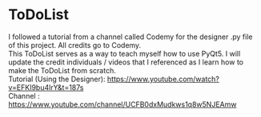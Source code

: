 # ToDoList
 
I followed a tutorial from a channel called Codemy for the designer .py file of this project. All credits go to Codemy.<br> This ToDoList serves as a way to teach myself how to use PyQt5. I will update the credit individuals / videos that I referenced as I learn how to make the ToDoList from scratch. <br>
Tutorial (Using the Designer): https://www.youtube.com/watch?v=EFKI9bu4lrY&t=187s<br>
Channel : https://www.youtube.com/channel/UCFB0dxMudkws1q8w5NJEAmw

